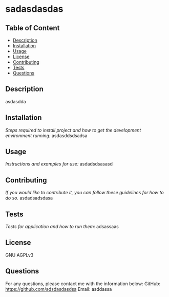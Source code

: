  # sadasdasdas

  ## Table of Content
  - [Description](#description)
  - [Installation](#installation)
  - [Usage](#usage)
  - [License](#license)
  - [Contributing](#contributing)
  - [Tests](#tests)
  - [Questions](#questions)

  ## Description
  asdasdda

  ## Installation
  *Steps required to install project and how to get the development environment running:*
  asdasddsdsadsa

  ## Usage
  *Instructions and examples for use:*
  asdadsdsasasd

  ## Contributing
  *If you would like to contribute it, you can follow these guidelines for how to do so.*
  asdadsadsdasa

  ## Tests
  *Tests for application and how to run them:*
  adsassaas

  ## License
  GNU AGPLv3

  ## Questions
  For any questions, please contact me with the information below:
  GitHub: https://github.com/adsdasdasdsa
  Email: asddassa

